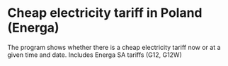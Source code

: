 # Cheap electricity tariff in Poland (Energa)

The program shows whether there is a cheap electricity tariff now or at a given time and date. Includes Energa SA tariffs (G12, G12W)

